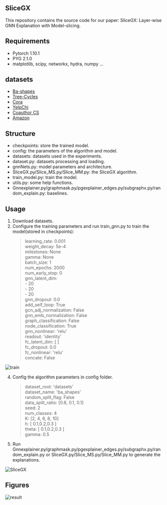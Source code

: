 ## SliceGX
This repository contains the source code for our paper: SliceGX: Layer-wise GNN Explanation with Model-slicing.

## Requirements
- Pytorch 1.10.1
- PYG 2.1.0
- matplotlib, scipy, networkx, hydra, numpy ...

## datasets
- [Ba-shapes](https://github.com/divelab/DIG_storage/blob/main/xgraph/datasets/BA_shapes.pkl)
- [Tree-Cycles](https://github.com/divelab/DIG_storage/blob/main/xgraph/datasets/Tree_Cycles.pkl)
- [Cora](https://github.com/kimiyoung/planetoid/tree/master/data)
- [YelpChi](https://github.com/AI4Risk/antifraud/blob/main/data/YelpChi.zip)
- [Coauthor CS](https://github.com/shchur/gnn-benchmark/raw/master/data/npz/)
- [Amazon](https://docs.google.com/uc?export=download&id=17qhNA8H1IpbkkR-T2BmPQm8QNW5do-aa&confirm=t)

## Structure
- checkpoints: store the trained model.
- config: the parameters of the algorithm and model.
- datasets: datasets used in the experiments.
- dataset.py: datasets processing and loading.
- gnnNets.py: model parameters and architecture.
- SliceGX.py/Slice_MS.py/Slice_MM.py: the SliceGX algorithm.
- train_model.py: train the model.
- utils.py: some help functions.
- Gnnexplainer.py/graphmask.py/pgexplainer_edges.py/subgraphx.py/random_explain.py: baselines.

## Usage
1. Download datasets.
2. Configure the training parameters and run train_gnn.py to train the model(stored in checkpoints):
    > learning_rate: 0.001<br>
    > weight_decay: 5e-4<br>
    > milestones: None<br>
    > gamma: None<br>
    > batch_size: 1<br>
    > num_epochs: 2000<br>
    > num_early_stop: 0<br>
    > gnn_latent_dim:<br>
    >     - 20<br>
    >     - 20<br>
    >     - 20<br>
    > gnn_dropout: 0.0<br>
    > add_self_loop: True<br>
    > gcn_adj_normalization: False<br>
    > gnn_emb_normalization: False<br>
    > graph_classification: False<br>
    > node_classification: True<br>
    > gnn_nonlinear: 'relu'<br>
    > readout: 'identity'<br>
    > fc_latent_dim: [ ]<br>
    > fc_dropout: 0.0<br>
    > fc_nonlinear: 'relu'<br>
    > concate: False<br>
    
![train](Figures/train.png)

4. Config the algorithm parameters in config folder.
   > dataset_root: 'datasets'<br>
   > dataset_name: 'ba_shapes'<br>
   > random_split_flag: False<br>
   > data_split_ratio: [0.8, 0.1, 0.1]<br>
   > seed: 2<br>
   > num_classes: 4<br>
   > K: [2, 4, 6, 8, 10]<br>
   > h: [ 0.1,0.2,0.3 ]<br>
   > theta: [ 0.1,0.2,0.3 ]<br>
   > gamma: 0.5<br>
6. Run Gnnexplainer.py/graphmask.py/pgexplainer_edges.py/subgraphx.py/random_explain.py or SliceGX.py/Slice_MS.py/Slice_MM.py to generate the explanations.

![SliceGX](Figures/SliceGX.png)

## Figures
![result](Figures/result.png)
